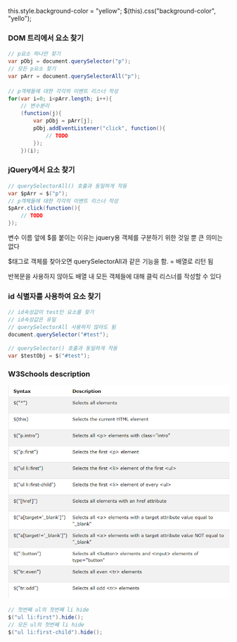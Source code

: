 
this.style.background-color = "yellow";
$(this).css("background-color", "yello");

### DOM 트리에서 요소 찾기
```JAVA
// p요소 하나만 찾기
var pObj = document.querySelector("p");
// 모든 p요소 찾기
var pArr = document.querySelectorAll("p");

// p객체들에 대한 각각의 이벤트 리스너 작성
for(var i=0; i<pArr.length; i++){
	// 변수분리 
	(function(j){
		var pObj = pArr[j];
		pObj.addEventListener("click", function(){
			// TODO
		});
	})(i);
```

### jQuery에서 요소 찾기
```JAVA
// querySelectorAll() 호출과 동일하게 작동
var $pArr = $("p");
// p객체들에 대한 각각의 이벤트 리스너 작성
$pArr.click(function(){
	// TODO
});
```
변수 이름 앞에 $를 붙이는 이유는 jquery용 객체를 구분하기 위한 것일 뿐 큰 의미는 없다

$태그로 객체를 찾아오면 querySelectorAll과 같은 기능을 함. = 배열로 리턴 됨

반복문을 사용하지 않아도 배열 내 모든 객체들에 대해 클릭 리스너를 작성할 수 있다



### id 식별자를 사용하여 요소 찾기
```JAVA
// id속성값이 test인 요소를 찾기
// id속성값은 유일
// querySelectorAll 사용하지 않아도 됨
document.querySelector("#test");
```

```JAVA
// querySelector() 호출과 동일하게 작동
var $testObj = $("#test");
```

### W3Schools description

![jquery selector](https://github.com/ette9844/writing_md/blob/master/imgs/jquery_selector.PNG?raw=true)

```java
// 첫번째 ul의 첫번째 li hide
$("ul li:first").hide();
// 모든 ul의 첫번째 li hide
$("ul li:first-child").hide();
```

<!--stackedit_data:
eyJoaXN0b3J5IjpbLTU0NTkxNTM5Ml19
-->
